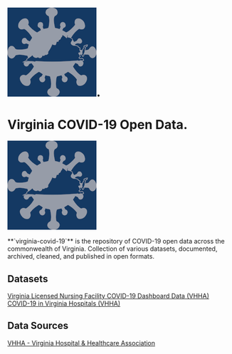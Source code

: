 # ![COVID-19 in Virginia](/img/sts-icon-covid-19-white-200-bg-143963-regal-blue.png?raw=true "COVID-19 in Virginia"). 
# Virginia COVID-19 Open Data.  
<p>
<img src="img/sts-icon-covid-19-white-200-bg-143963-regal-blue.png?raw=true" alt="COVID-19 in Virginia")." /></p>
**`virginia-covid-19`** is the repository of COVID-19 open data across the commonwealth of Virginia.  
Collection of various datasets, documented, archived, cleaned, and published in open formats.

## Datasets  
[Virginia Licensed Nursing Facility COVID-19 Dashboard Data (VHHA)]()  
[COVID-19 in Virginia Hospitals (VHHA)]()  

## Data Sources  
[VHHA - Virginia Hospital & Healthcare Association](https://github.com/jalbertbowden/virginia-covid-19/blob/master/data/vhha/README.md)  
